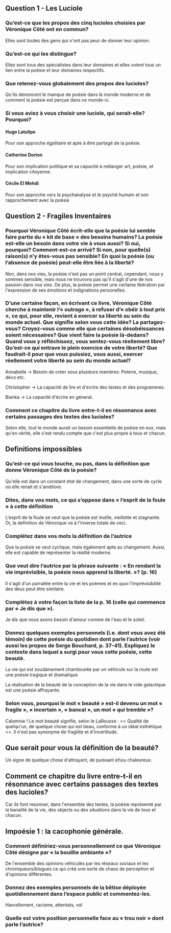 ## Question 1 - Les Luciole
### Qu’est-ce que les propos des cinq lucioles choisies par Véronique Côté ont en commun?
Elles sont toutes des gens qui n'ont pas peur de donner leur opinion. 
### Qu’est-ce qui les distingue?
Elles sont tous des spécialistes dans leur domaines et elles voient tous un lien entre la poésie et leur domaines respectifs.
### Que retenez-vous globalement des propos des lucioles?
Qu'ils dénoncent le manque de poésie dans le monde moderne et de comment la poésie est perçue dans ce monde-ci.
### Si vous aviez à vous choisir une luciole, qui serait-elle? Pourquoi?
#### Hugo Latulipe
Pour son approche égalitaire et apte à être partagé de la poésie.
#### Catherine Dorion 
Pour son implication politique et sa capacité à mélanger art, poésie, et implication citoyenne.
#### Cécile El Mehdi
Pour son approche vers la psychanalyse et le psyché humain et son rapprochement avec la poésie

## Question 2 - Fragiles Inventaires
### Pourquoi Véronique Côté écrit-elle que la poésie lui semble faire partie du « kit de base » des besoins  humains? La poésie est-elle un besoin dans votre vie à vous aussi? Si oui, pourquoi? Comment-est-ce arrivé?  Si non, pour quelle(s) raison(s) n’y êtes-vous pas sensible? En quoi la poésie (ou l’absence de poésie) peut-elle  être liée à la liberté?
Non, dans nos vies, la poésie n'est pas un point central, cependant, nous y sommes sensible, mais nous ne trouvons pas qu'il s'agit d'une de nos passion dans nos vies. De plus, la poésie permet une certaine libération par l'expression de ses émotions et indignations personelles.
### D’une certaine façon, en écrivant ce livre, Véronique Côté cherche à maintenir l’« outrage », à refuser  d’« obéir à tout prix », ce qui, pour elle, revient à exercer sa liberté au sein du monde actuel. Que signifie  selon vous cette idée? La partagez-vous? Croyez-vous comme elle que certaines désobéissances soient nécessaires? Que vient faire la poésie là-dedans? Quand vous y réfléchissez, vous sentez-vous réellement  libre? Qu’est-ce qui entrave le plein exercice de votre liberté? Que faudrait-il pour que vous puissiez, vous  aussi, exercer réellement votre liberté au sein du monde actuel?
Annabelle -> Besoin de créer sous plusieurs manières: Poterie, musique, déco etc.

Christopher -> La capacité de lire et d'ecrire des textes et des programmes.

Bianka -> La capacité d'écrire en géneral.

### Comment ce chapitre du livre entre-t-il en résonnance avec certains passages des textes des lucioles?  
Selon elle, tout le monde aurait un besoin essentielle de poésie en eux, mais qu'en vérité, elle s'est rendu compte que c'est plus propre à tous et chacun.

## Definitions impossibles 
### Qu’est-ce qui vous touche, ou pas, dans la définition que donne Véronique Côté de la poésie?
Qu'elle est dans un constant état de changement, dans une sorte de cycle où elle renait et s'améliore. 
### Dites, dans vos mots, ce qui s’oppose dans « l’esprit de la foule » à cette définition
L'esprit de la foule se veut que la poésie est inutile, vieillotte et stagnante. Or, la definition de Véronique va à l'inverse totale de ceci.
### Complétez dans vos mots la définition de l’autrice
Que la poésie se veut cyclique, mais également apte au changement. Aussi, elle est capable de représenter la réalité moderne.
### Que veut dire l’autrice par la phrase suivante : « En rendant la vie imprévisible, la poésie nous apprend la  liberté. »? (p. 16)
Il s'agit d'un parralèle entre la vie et les poèmes et en quoi l'imprévisibilité des deux peut être similaire.
### Complétez à votre façon la liste de la p. 16 (celle qui commence par « Je dis que »).
Je dis que nous avons besoin d'amour comme de l'eau et le soleil.
### Donnez quelques exemples personnels (i.e. dont vous avez été témoin) de cette poésie du quotidien dont parle l’autrice (voir aussi les propos de Serge Bouchard, p. 37-41). Expliquez le contexte dans lequel a surgi  pour vous cette poésie, cette beauté.
La vie qui est soudainement chamboulée par un véhicule sur la route est une poésie tragique et dramatique

La réalisation de la beauté de la conception de la vie dans le vide galactique est une poésie affrayante.

### Selon vous, pourquoi le mot « beauté » est-il devenu un mot « fragile », « incertain », « bancal », un mot « qui tremble »?
Calomnie ! Le mot beauté signifie, selon le LaRousse : << Qualité de quelqu'un, de quelque chose qui est beau, conforme à un idéal esthétique >>. Il n'est pas synonyme de fragilite et d'incertitude.

## Que serait pour vous la définition de la beauté?
Un signe de quelque chose d'attrayant, de puissant et\ou chaleureux.

## Comment ce chapitre du livre entre-t-il en résonnance avec certains passages des textes des lucioles?  
Car ils font resonner, dans l'ensemble des textes, la poésie représenté par la banalité de la vie, des objects ou des situations dans la vie de tous et chacun.
## Impoésie 1 : la cacophonie générale.
### Comment définiriez-vous personnellement ce que Véronique Côté désigne par « la bouillie ambiante »?
De l'ensemble des opinions véhiculés par les réseaux sociaux et les chroniqueurs/blogues ce qui créé une sorte de chaos de perception et d'opinions différentes.
### Donnez des exemples personnels de la bêtise déployée quotidiennement dans l’espace public et commentez-les.
Harcellement, racisme, attentats, vol
### Quelle est votre position personnelle face au « trou noir » dont parle l’autrice?
